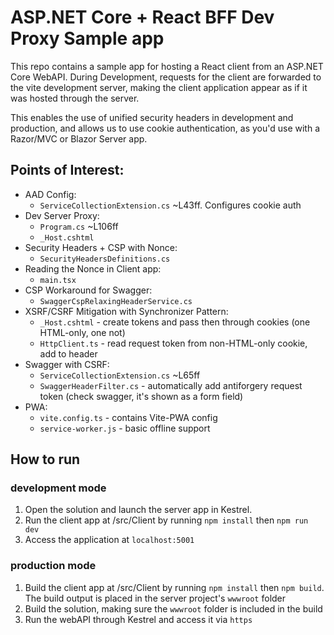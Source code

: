 # ASP.NET Core + React BFF Dev Proxy Sample app

This repo contains a sample app for hosting a React client from an ASP.NET Core WebAPI. During Development, requests for the client are forwarded to the vite development server, making the client application appear as if it was hosted through the server.

This enables the use of unified security headers in development and production, and allows us to use cookie authentication, as you'd use with a Razor/MVC or Blazor Server app.

## Points of Interest:

- AAD Config:
  - `ServiceCollectionExtension.cs` ~L43ff. Configures cookie auth
- Dev Server Proxy:
  - `Program.cs` ~L106ff
  - `_Host.cshtml`
- Security Headers + CSP with Nonce:
  - `SecurityHeadersDefinitions.cs`
- Reading the Nonce in Client app:
  - `main.tsx`
- CSP Workaround for Swagger:
  - `SwaggerCspRelaxingHeaderService.cs`
- XSRF/CSRF Mitigation with Synchronizer Pattern:
  - `_Host.cshtml` - create tokens and pass then through cookies (one HTML-only, one not)
  - `HttpClient.ts` - read request token from non-HTML-only cookie, add to header
- Swagger with CSRF:
  - `ServiceCollectionExtension.cs` ~L65ff
  - `SwaggerHeaderFilter.cs` - automatically add antiforgery request token (check swagger, it's shown as a form field)
- PWA:
  - `vite.config.ts` - contains Vite-PWA config
  - `service-worker.js` - basic offline support

## How to run

### development mode

1. Open the solution and launch the server app in Kestrel.
1. Run the client app at /src/Client by running `npm install` then `npm run dev`
1. Access the application at `localhost:5001`

### production mode

1. Build the client app at /src/Client by running `npm install` then `npm build`. The build output is placed in the server project's `wwwroot` folder
1. Build the solution, making sure the `wwwroot` folder is included in the build
1. Run the webAPI through Kestrel and access it via `https`
